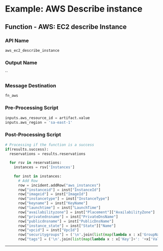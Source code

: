 <!--
    DO NOT MANUALLY EDIT THIS FILE
    THIS FILE IS AUTOMATICALLY GENERATED WITH resilient-circuits codegen
-->

# Example: AWS Describe instance

## Function - AWS: EC2 describe Instance

### API Name
`aws_ec2_describe_instance`

### Output Name
``

### Message Destination
`fn_aws`

### Pre-Processing Script
```python
inputs.aws_resource_id = artifact.value
inputs.aws_region = 'sa-east-1'
```

### Post-Processing Script
```python
# Processing if the function is a success
if(results.success):
  reservations = results.reservations
  
  for rsv in reservations:
    instances = rsv['Instances']
  
    for inst in instances:
      # Add Row
      row = incident.addRow("aws_instances")
      row["instanceid"] = inst["InstanceId"]
      row["imageid"] = inst["ImageId"]
      row["instancetype"] = inst["InstanceType"]
      row["keyname"] = inst["KeyName"]
      row["launchtime"] = inst["LaunchTime"]
      row["availabilityzone"] = inst["Placement"]["AvailabilityZone"]
      row["privatednsname"] = inst["PrivateDnsName"]
      row["publicdnsname"] = inst["PublicDnsName"]
      row["instance_state"] = inst["State"]["Name"]
      row["vpcid"] = inst["VpcId"]
      row["securitygroups"] = ('\n'.join(list(map(lambda x : x['GroupName']+' ('+x['GroupId']+')', inst["SecurityGroups"]))) if "SecurityGroups" in inst.keys() else '')
      row["tags"] = ('\n'.join(list(map(lambda x : x['Key']+': '+x['Value'], inst["Tags"]))) if "Tags" in inst.keys() else '')
```

---

